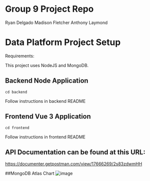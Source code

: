 # Group 9 Project Repo
Ryan Delgado
Madison Fletcher
Anthony Laymond

# Data Platform Project Setup

Requirements:

This project uses NodeJS and MongoDB.

## Backend Node Application
```
cd backend
```
Follow instructions in backend README

## Frontend Vue 3 Application
```
cd frontend
```
Follow instructions in frontend README

## API Documentation can be found at this URL:
https://documenter.getpostman.com/view/17666269/2s83zdwmHH

##MongoDB Atlas Chart
![image](https://user-images.githubusercontent.com/70501188/194383503-bf64c8d9-deb2-41dc-b8cd-b69fdc0fda17.png)
